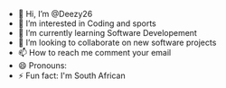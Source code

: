 - 👋 Hi, I’m @Deezy26
- 👀 I’m interested in Coding and sports
- 🌱 I’m currently learning Software Developement
- 💞️ I’m looking to collaborate on new software projects
- 📫 How to reach me comment your email
- 😄 Pronouns: 
- ⚡ Fun fact: I'm South African

<!---
Deezy26/Deezy26 is a ✨ special ✨ repository because its `README.md` (this file) appears on your GitHub profile.
You can click the Preview link to take a look at your changes.
--->
